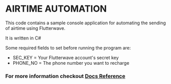 # AIRTIME AUTOMATION
 
 This code contains a sample console application for automating the sending of airtime using Flutterwave.

 It is written in C#

 Some required fields to set before running the program are:

 - SEC_KEY = Your Flutterwave account's secret key
 - PHONE_NO = The phone number you want to recharge

 ### For more information checkout [Docs  Reference](https://developer.flutterwave.com/reference#validate-bill-service)